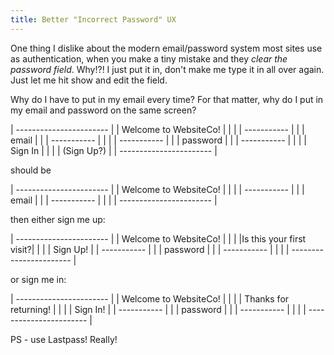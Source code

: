 ```yaml
---
title: Better "Incorrect Password" UX
---
```


One thing I dislike about the modern email/password system most sites use as authentication, when you make a tiny mistake and they *clear the password field*. Why!?! I just put it in, don't make me type it in all over again. Just let me hit show and edit the field.

Why do I have to put in my email every time? For that matter, why do I put in my email and password on the same screen?

| ----------------------- |
| Welcome to WebsiteCo!   |
|                         |
|   -----------           |
|  |    email  |          |
|   -----------           |
|                         |
|   -----------           |
|  | password  |          |
|   -----------           |
|                         |
|     Sign In             |
|                         |
|    (Sign Up?)           |
| ----------------------- |

should be

| ----------------------- |
| Welcome to WebsiteCo!   |
|                         |
|   -----------           |
|  |    email  |          |
|   -----------           |
|                         |
| ----------------------- |

then either sign me up:

| ----------------------- |
| Welcome to WebsiteCo!   |
|                         |
|Is this your first visit?|
|                         |
|   Sign Up!              |
|   -----------           |
|  | password  |          |
|   -----------           |
|                         |
| ----------------------- |

or sign me in:

| ----------------------- |
| Welcome to WebsiteCo!   |
|                         |
|  Thanks for returning!  |
|                         |
|   Sign In!              |
|   -----------           |
|  | password  |          |
|   -----------           |
|                         |
| ----------------------- |

PS - use Lastpass! Really!
